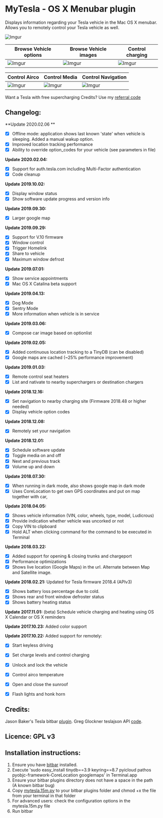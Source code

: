 
# MyTesla - OS X Menubar plugin

Displays information regarding your Tesla vehicle in the Mac OS X menubar. Allows you to remotely control your Tesla vehicle as well.

![Imgur](https://i.imgur.com/lU0zI06.jpg)


| Browse Vehicle options | Browse Vehicle images | Control charging |
| --- | --- | --- |
| ![Imgur](https://i.imgur.com/HUwBbKMm.jpg) | ![Imgur](https://i.imgur.com/1Wg4gMGm.jpg) | ![Imgur](https://i.imgur.com/lU0zI06m.jpg) | 

| Control Airco | Control Media | Control Navigation |
| --- | --- | --- |
| ![Imgur](https://i.imgur.com/T3FwZntm.jpg) | ![Imgur](https://i.imgur.com/KROaNT1m.jpg) | ![Imgur](https://i.imgur.com/M5VSe4Um.jpg) |


Want a Tesla with free supercharging Credits? Use my [referral code](http://ts.la/pieter9690)


## Changelog: 

**Update 2020.02.06 **
- [X] Offline mode: application shows last known 'state' when vehicle is sleeping. Added a manual wakup option.
- [X] Improved location tracking performance
- [X] Ability to override option_codes for your vehicle (see parameters in file)

**Update 2020.02.04:**
- [X] Support for auth.tesla.com including Multi-Factor authentication
- [X] Code cleanup

**Update 2019.10.02:**
- [X] Display window status
- [X] Show software update progress and version info

**Update 2019.09.30:**
- [X] Larger google map

**Update 2019.09.29:**
- [X] Support for V.10 firmware
- [X] Window control
- [X] Trigger Homelink
- [X] Share to vehicle
- [X] Maximum window defrost

**Update 2019.07.01:**
- [X] Show service appointments
- [X] Mac OS X Catalina beta support

**Update 2019.04.13:**
- [X] Dog Mode 
- [X] Sentry Mode
- [X] More information when vehicle is in service

**Update 2019.03.06:**
- [X] Compose car image based on optionlist

**Update 2019.02.05:**
- [X] Added continuous location tracking to a TinyDB (can be disabled) 
- [X] Google maps are cached (~25% performance improvement)

**Update 2019.01.03:**
- [X] Remote control seat heaters 
- [X] List and nativate to nearby superchargers or destination chargers

**Update 2018.12.16:** 
- [X] Set navigation to nearby charging site (Firmware 2018.48 or higher needed)
- [X] Display vehicle option codes

**Update 2018.12.08:** 
- [X] Remotely set your navigation

**Update 2018.12.01:** 
- [X] Schedule software update 
- [X] Toggle media on and off
- [X] Next and previous track 
- [X] Volume up and down

**Update 2018.07.30:** 
- [X] When running in dark mode, also shows google map in dark mode
- [X] Uses CoreLocation to get own GPS coordinates and put on map together with car, 

**Update 2018.04.05:** 
- [X] Shows vehicle information (VIN, color, wheels, type, model, Ludicrous) 
- [X] Provide indication whether vehicle was uncorked or not
- [X] Copy VIN to clipboard
- [X] Hold ALT when clicking command for the command to be executed in Terminal

**Update 2018.03.22:** 
- [X] Added support for opening & closing trunks and chargeport
- [X] Performance optimizations
- [X] Shows live location (Google Maps) in the url. Alternate between Map and Satellite image.

**Update 2018.02.21:** Updated for Tesla firmware 2018.4 (APIv3) 
- [X] Shows battery loss percentage due to cold. 
- [X] Shows rear and front window defroster status 
- [X] Shows battery heating status

**Update 2017.11.01:** (beta) Schedule vehicle charging and heating using OS X Calendar or OS X reminders

**Update 2017.10.23:** Added color support

**Update 2017.10.22:** Added support for remotely: 
- [X] Start keyless driving
- [X] Set charge levels and control charging
- [X] Unlock and lock the vehicle
- [X] Control airco temperature
- [X] Open and close the sunroof
- [X] Flash lights and honk horn



## Credits: 

Jason Baker's Tesla bitbar [plugin](https://github.com/therippa/tesla-bitbar/).
Greg Glockner teslajson API [code](https://github.com/gglockner/teslajson/).

## Licence: GPL v3

## Installation instructions: 

1. Ensure you have [bitbar](https://github.com/matryer/bitbar/releases/latest) installed.
2. Execute 'sudo easy_install tinydb==3.9 keyring==8.7 pyicloud pathos pyobjc-framework-CoreLocation googlemaps' in Terminal.app
3. Ensure your bitbar plugins directory does not have a space in the path (A known bitbar bug)
4. Copy [mytesla.15m.py](mytesla.15m.py) to your bitbar plugins folder and chmod +x the file from your terminal in that folder
5. For advanced users: check the configuration options in the mytesla.15m.py file
6. Run bitbar
